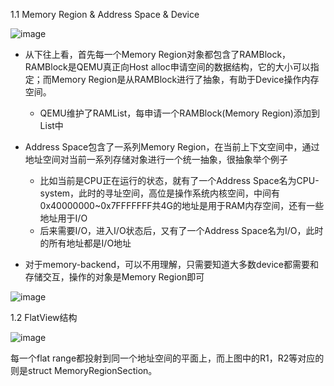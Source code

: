 1.1 Memory Region & Address Space & Device

![image](https://github.com/yunkunrao/yunkunrao.github.io/assets/20353538/dafd975e-f386-4aa9-b5cb-e98d32d53608)

- 从下往上看，首先每一个Memory Region对象都包含了RAMBlock，RAMBlock是QEMU真正向Host alloc申请空间的数据结构，它的大小可以指定；而Memory Region是从RAMBlock进行了抽象，有助于Device操作内存空间。
  - QEMU维护了RAMList，每申请一个RAMBlock(Memory Region)添加到List中

- Address Space包含了一系列Memory Region，在当前上下文空间中，通过地址空间对当前一系列存储对象进行一个统一抽象，很抽象举个例子
  - 比如当前是CPU正在运行的状态，就有了一个Address Space名为CPU-system，此时的寻址空间，高位是操作系统内核空间，中间有0x40000000~0x7FFFFFFF共4G的地址是用于RAM内存空间，还有一些地址用于I/O
  - 后来需要I/O，进入I/O状态后，又有了一个Address Space名为I/O，此时的所有地址都是I/O地址

-  对于memory-backend，可以不用理解，只需要知道大多数device都需要和存储交互，操作的对象是Memory Region即可

![image](https://github.com/yunkunrao/yunkunrao.github.io/assets/20353538/569783e5-c9a9-4a61-8cdc-de3a3e2c86d0)

1.2 FlatView结构

![image](https://github.com/yunkunrao/yunkunrao.github.io/assets/20353538/df925706-8665-40e9-8874-d865966fc3d8)

每一个flat range都投射到同一个地址空间的平面上，而上图中的R1，R2等对应的则是struct MemoryRegionSection。

